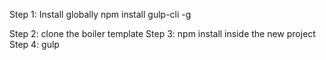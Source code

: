 Step 1: Install globally 
npm install gulp-cli -g

Step 2: clone the boiler template
Step 3: npm install inside the new project
Step 4: gulp 

